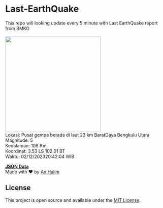# Last-EarthQuake
This repo will looking update every 5 minute with Last EarthQuake report from BMKG
<br>
<br>
<img src="https://static.bmkg.go.id/20231202204204.mmi.jpg" width="300"/>
<br>
Lokasi: Pusat gempa berada di laut 23 km BaratDaya Bengkulu Utara <br>
Magnitude: 5 <br>
Kedalaman: 108 Km <br>
Koordinat: 3.53 LS 102.01 BT <br>
Waktu: 02/12/202320:42:04 WIB <br>

<a href="./data/data.json">**JSON Data**</a>
<br>
Made with ❤️ by <a href="https://github.com/an-halim">An Halim</a>
## License

This project is open source and available under the [MIT License](LICENSE).
